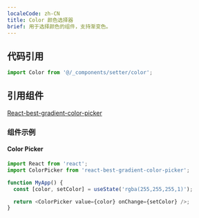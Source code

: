 ```yaml
---
localeCode: zh-CN
title: Color 颜色选择器
brief: 用于选择颜色的组件，支持渐变色。
---
```


## 代码引用

```js
import Color from '@/_components/setter/color';
```

## 引用组件

[React-best-gradient-color-picker](https://github.com/hxf31891/react-gradient-color-picker)

### 组件示例

#### Color Picker

```typescript jsx
import React from 'react';
import ColorPicker from 'react-best-gradient-color-picker';

function MyApp() {
  const [color, setColor] = useState('rgba(255,255,255,1)');

  return <ColorPicker value={color} onChange={setColor} />;
}
```

